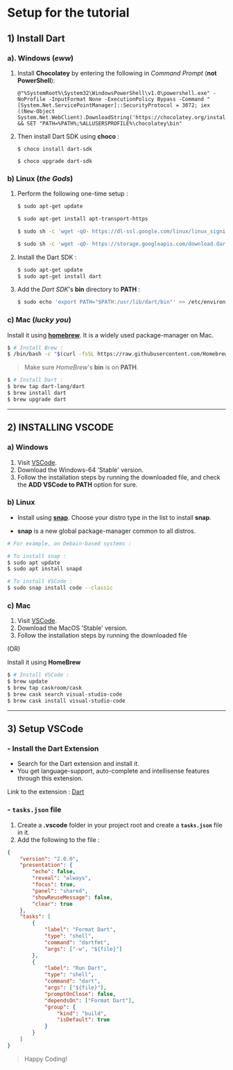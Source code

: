 # **Setup for the tutorial**

## **1) Install Dart**

### **a). Windows (_eww_)**

1.  Install **Chocolatey** by entering the following in _Command Prompt_ (**not PowerShell**):

    ```batch
    @"%SystemRoot%\System32\WindowsPowerShell\v1.0\powershell.exe" -NoProfile -InputFormat None -ExecutionPolicy Bypass -Command "[System.Net.ServicePointManager]::SecurityProtocol = 3072; iex ((New-Object System.Net.WebClient).DownloadString('https://chocolatey.org/install.ps1'))" && SET "PATH=%PATH%;%ALLUSERSPROFILE%\chocolatey\bin"
    ```

2.  Then install Dart SDK using **choco** :

    ```batch
    $ choco install dart-sdk

    $ choco upgrade dart-sdk
    ```

### **b) Linux (_the Gods_)**

1. Perform the following one-time setup :

   ```bash
   $ sudo apt-get update

   $ sudo apt-get install apt-transport-https
   ```

   ```bash
   $ sudo sh -c 'wget -qO- https://dl-ssl.google.com/linux/linux_signing_key.pub | apt-key add -'

   $ sudo sh -c 'wget -qO- https://storage.googleapis.com/download.dartlang.org/linux/debian/dart_stable.list > /etc/apt/sources.list.d/dart_stable.list'
   ```

2. Install the Dart SDK :

   ```bash
   $ sudo apt-get update
   $ sudo apt-get install dart
   ```

3. Add the _Dart SDK_'s **bin** directory to **PATH** :

   ```bash
   $ sudo echo 'export PATH="$PATH:/usr/lib/dart/bin"' >> /etc/environment
   ```

### **c) Mac (_lucky you_)**

Install it using [**homebrew**](https://brew.sh/). It is a widely used package-manager on Mac.

```zsh
$ # Install Brew :
$ /bin/bash -c "$(curl -fsSL https://raw.githubusercontent.com/Homebrew/install/master/install.sh)"
```

> Make sure _HomeBrew_'s **bin** is on **PATH**.

```zsh
$ # Install Dart :
$ brew tap dart-lang/dart
$ brew install dart
$ brew upgrade dart
```

---

## **2) INSTALLING VSCODE**

### **a) Windows**

1.  Visit [VSCode](https://code.visualstudio.com).
2.  Download the Windows-64 'Stable' version.
3.  Follow the installation steps by running the downloaded file, and check the **ADD VSCode to PATH** option for sure.

### **b) Linux**

- Install using [**snap**](https://snapcraft.io/code). Choose your distro type in the list to install **snap**.

- **snap** is a new global package-manager common to all distros.

```bash
# For example, on Debain-based systems :

# To install snap :
$ sudo apt update
$ sudo apt install snapd

# To install VSCode :
$ sudo snap install code --classic
```

### **c) Mac**

1.  Visit [VSCode](https://www.code.visualstudio.com).
2.  Download the MacOS 'Stable' version.
3.  Follow the installation steps by running the downloaded file

(OR)

Install it using **HomeBrew**

```bash
$ # Install VSCode :
$ brew update
$ brew tap caskroom/cask
$ brew cask search visual-studio-code
$ brew cask install visual-studio-code
```

---

## **3) Setup VSCode**

### **- Install the Dart Extension**

- Search for the Dart extension and install it.
- You get language-support, auto-complete and intellisense features through this extension.

Link to the extension : [Dart](https://marketplace.visualstudio.com/items?itemName=Dart-Code.dart-code)

### **- `tasks.json` file**

1. Create a **.vscode** folder in your project root and create a **`tasks.json`** file in it.
2. Add the following to the file :

```json
{
	"version": "2.0.0",
	"presentation": {
		"echo": false,
		"reveal": "always",
		"focus": true,
		"panel": "shared",
		"showReuseMessage": false,
		"clear": true
	},
	"tasks": [
		{
			"label": "Format Dart",
			"type": "shell",
			"command": "dartfmt",
			"args": ["-w", "${file}"]
		},
		{
			"label": "Run Dart",
			"type": "shell",
			"command": "dart",
			"args": ["${file}"],
			"promptOnClose": false,
			"dependsOn": ["Format Dart"],
			"group": {
				"kind": "build",
				"isDefault": true
			}
		}
	]
}
```

> Happy Coding!
